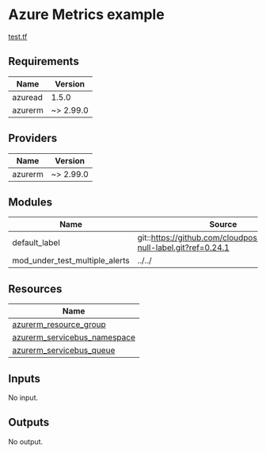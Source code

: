 # Azure Metrics example

[test.tf](./test.tf)

## Requirements

| Name | Version |
|------|---------|
| azuread | 1.5.0 |
| azurerm | ~> 2.99.0 |

## Providers

| Name | Version |
|------|---------|
| azurerm | ~> 2.99.0 |

## Modules

| Name | Source | Version |
|------|--------|---------|
| default_label | git::https://github.com/cloudposse/terraform-null-label.git?ref=0.24.1 |  |
| mod_under_test_multiple_alerts | ../../ |  |

## Resources

| Name |
|------|
| [azurerm_resource_group](https://registry.terraform.io/providers/hashicorp/azurerm/latest/docs/resources/resource_group) |
| [azurerm_servicebus_namespace](https://registry.terraform.io/providers/hashicorp/azurerm/latest/docs/resources/servicebus_namespace) |
| [azurerm_servicebus_queue](https://registry.terraform.io/providers/hashicorp/azurerm/latest/docs/resources/servicebus_queue) |

## Inputs

No input.

## Outputs

No output.
